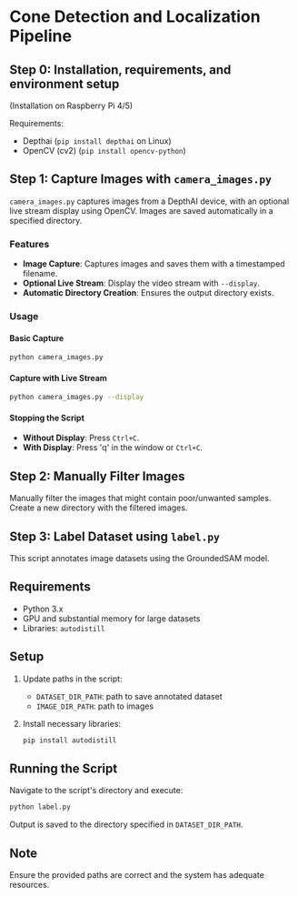 # Cone Detection and Localization Pipeline

## Step 0: Installation, requirements, and environment setup

(Installation on Raspberry Pi 4/5)

Requirements: 
- Depthai (`pip install depthai` on Linux)
- OpenCV (cv2) (`pip install opencv-python`)

## Step 1: Capture Images with `camera_images.py`

`camera_images.py` captures images from a DepthAI device, with an optional live stream display using OpenCV. Images are saved automatically in a specified directory.

### Features

- **Image Capture**: Captures images and saves them with a timestamped filename.
- **Optional Live Stream**: Display the video stream with `--display`.
- **Automatic Directory Creation**: Ensures the output directory exists.

### Usage

#### Basic Capture

```bash
python camera_images.py
```

#### Capture with Live Stream

```bash
python camera_images.py --display
```

#### Stopping the Script

- **Without Display**: Press `Ctrl+C`.
- **With Display**: Press 'q' in the window or `Ctrl+C`.


## Step 2: Manually Filter Images

Manually filter the images that might contain poor/unwanted samples. Create a new directory with the filtered images. 

## Step 3: Label Dataset using `label.py`

This script annotates image datasets using the GroundedSAM model.

## Requirements
- Python 3.x
- GPU and substantial memory for large datasets
- Libraries: `autodistill`

## Setup
1. Update paths in the script:
   - `DATASET_DIR_PATH`: path to save annotated dataset
   - `IMAGE_DIR_PATH`: path to images

2. Install necessary libraries:
   ```bash
   pip install autodistill
   ```

## Running the Script
Navigate to the script's directory and execute:
```bash
python label.py
```
Output is saved to the directory specified in `DATASET_DIR_PATH`.

## Note
Ensure the provided paths are correct and the system has adequate resources.